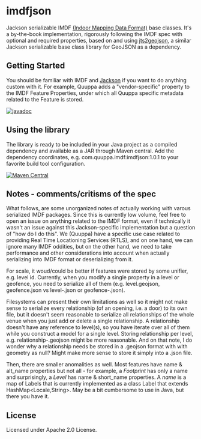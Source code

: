 # imdfjson

Jackson serializable IMDF [(Indoor Mapping Data Format)](https://register.apple.com/resources/imdf/) base classes. It's a by-the-book implementation, rigorously following the IMDF spec with optional and required properties, based on and using [jts2geojson](https://github.com/bjornharrtell/jts2geojson), a similar Jackson serializable base class library for GeoJSON as a dependency.

## Getting Started

You should be familiar with IMDF and [Jackson](https://github.com/FasterXML/jackson) if you want to do anything custom with it. For example, Quuppa adds a "vendor-specific" property to the IMDF Feature Properties, under which all Quuppa specific metadata related to the Feature is stored.

[![javadoc](https://javadoc.io/badge2/com.quuppa.imdf/imdfjson/javadoc.svg)](https://javadoc.io/doc/com.quuppa.imdf/imdfjson) 

## Using the library

The library is ready to be included in your Java project as a compiled dependency and available as a JAR through Maven central. Add the dependency coordinates, e.g. com.quuppa.imdf:imdfjson:1.0.1 to your favorite build tool configuration. 

[![Maven Central](https://maven-badges.herokuapp.com/maven-central/com.quuppa.imdf/imdfjson/badge.svg)](https://maven-badges.herokuapp.com/maven-central/com.quuppa.imdf/imdfjson)

## Notes - comments/critisms of the spec

What follows, are some unorganized notes of actually working with varous serialized IMDF packages. Since this is currently low volume, feel free to open an issue on anything related to the IMDF format, even if technically it wasn't an issue against this Jackson-specific implementation but a question of "how do I do this". We (Quuppa) have a specific use case related to providing Real Time Locationing Services (RTLS), and on one hand, we can ignore many IMDF oddities, but on the other hand, we need to take performance and other considerations into account when actually serializing into IMDF format or deserializing from it.

For scale, it woud/could be better if features were stored by some unifier, e.g. level id. Currently, when you modify a single property in a level or geofence, you need to serialize all of them (e.g. level.geojson, geofence.json vs level-<feature-id>.json or geofence-<feature-id>.json).

Filesystems can present their own limitations as well so it might not make sense to serialize every relationship (of an opening, i.e. a door) to its own file, but it doesn't seem reasonable to serialize all relationships of the whole venue when you just add or delete a single relationship. A relationship doesn't have any reference to level(s), so you have iterate over all of them while you construct a model for a single level. Storing relationship per level, e.g. relationship-<level-id>.geojson might be more reasonable. And on that note, I do wonder why a relationship needs be stored in a .geojson format with with geometry as null? Might make more sense to store it simply into a .json file.

Then, there are smaller anomalities as well. Most features have name & alt_name properties but not all - for example, a _Footprint_ has only a name and surprisingly, a _Level_ has name & short_name properties. A _name_ is a map of Labels that is currently implemented as a class Label that extends HashMap<Locale,String>. May be a bit cumbersome to use in Java, but there you have it.


## License

Licensed under Apache 2.0 License.
